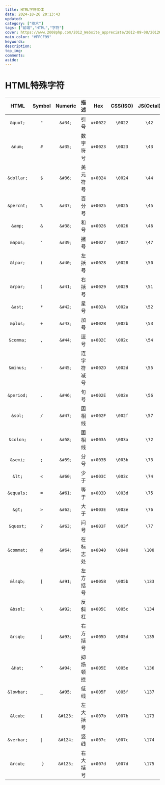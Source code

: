 ```yaml
---
title: HTML字符实体
date: 2024-10-26 20:13:43
updated:
category: ["技术"]
tags: ["前端","HTML","字符"]
cover: https://www.2008php.com/2012_Website_appreciate/2012-09-08/20120908125451BSxvnBSxvn.jpg
main_color: "#FFCF99"
keywords:
description:
top_img:
comments:
aside:
---
```

# HTML特殊字符 #
|HTML|Symbol|Numeric|描述|Hex|CSS(ISO)|JS(Octal)|
|:----:|:----:|:----:|----|:----:|:----:|:----:|
|`&quot;`|`"`|`&#34;`|引号|`u+0022`|`\0022`|`\42`|
|`&num;`|`#`|`&#35;`|数字符号|`u+0023`|`\0023`|`\43`|
|`&dollar;`|`$`|`&#36;`|美元符号|`u+0024`|`\0024`|`\44`|
|`&percnt;`|`%`|`&#37;`|百分号|`u+0025`|`\0025`|`\45`|
|`&amp;`|`&`|`&#38;`|和号|`u+0026`|`\0026`|`\46`|
|`&apos;`|`'`|`&#39;`|撇号|`u+0027`|`\0027`|`\47`|
|`&lpar;`|`(`|`&#40;`|左括号|`u+0028`|`\0028`|`\50`|
|`&rpar;`|`)`|`&#41;`|右括号|`u+0029`|`\0029`|`\51`|
|`&ast;`|`*`|`&#42;`|星号|`u+002A`|`\002a`|`\52`|
|`&plus;`|`+`|`&#43;`|加号|`u+002B`|`\002b`|`\53`|
|`&comma;`|`,`|`&#44;`|逗号|`u+002C`|`\002c`|`\54`|
|`&minus;`|`-`|`&#45;`|连字符减号|`u+002D`|`\002d`|`\55`|
|`&period;`|`.`|`&#46;`|句号|`u+002E`|`\002e`|`\56`|
|`&sol;`|`/`|`&#47;`|固相线|`u+002F`|`\002f`|`\57`|
|`&colon;`|`:`|`&#58;`|固相线|`u+003A`|`\003a`|`\72`|
|`&semi;`|`;`|`&#59;`|分号|`u+003B`|`\003b`|`\73`|
|`&lt;`|`<`|`&#60;`|少于|`u+003C`|`\003c`|`\74`|
|`&equals;`|`=`|`&#61;`|等于|`u+003D`|`\003d`|`\75`|
|`&gt;`|`>`|`&#62;`|大于|`u+003E`|`\003e`|`\76`|
|`&quest;`|`?`|`&#63;`|	问号|`u+003F`|`\003f`|`\77`|
|`&commat;`|`@`|`&#64;`|在标志处|`u+0040`|`\0040`|`\100`|
|`&lsqb;`|`[`|`&#91;`|左方括号|`u+005B`|`\005b`|`\133`|
|`&bsol;`|`\`|`&#92;`|反斜杠|`u+005C`|`\005c`|`\134`|
|`&rsqb;`|`]`|`&#93;`|右方括号|`u+005D`|`\005d`|`\135`|
|`&Hat;`|`^`|`&#94;`|抑扬顿挫|`u+005E`|`\005e`|`\136`|
|`&lowbar;`|`_`|`&#95;`|低线|`u+005F`|`\005f`|`\137`|
|`&lcub;`|`{`|`&#123;`|左大括号|`u+007b`|`\007b`|`\173`|
|`&verbar;`|`\|`|`&#124;`|竖线|`u+007c`|`\007c`|`\174`|
|`&rcub;`|`	}`|`&#125;`|右大括号|`u+007d`|`\007d`|`\175`|